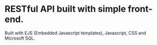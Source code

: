 # RESTful API built with simple front-end.
Built with EJS (Embedded Javascript templates), Javascript, CSS and Microsoft SQL.
